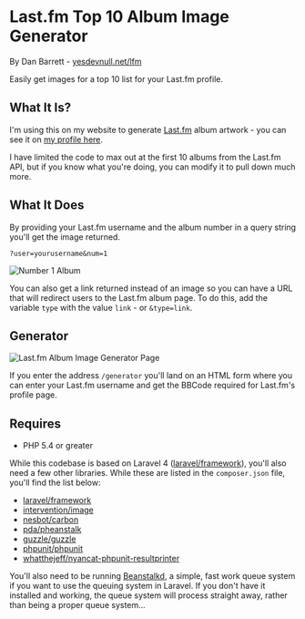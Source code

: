 # Last.fm Top 10 Album Image Generator
By Dan Barrett - [yesdevnull.net/lfm](http://yesdevnull.net/lfm)

Easily get images for a top 10 list for your Last.fm profile.

## What It Is?
I'm using this on my website to generate [Last.fm](http://www.last.fm) album artwork - you can see it on [my profile here](http://last.fm/user/yesdevnull).

I have limited the code to max out at the first 10 albums from the Last.fm API, but if you know what you're doing, you can modify it to pull down much more.

## What It Does
By providing your Last.fm username and the album number in a query string you'll get the image returned.

```
?user=yourusername&num=1
```

![Number 1 Album](http://yesdevnull.net/wp-content/uploads/2014/03/number-one.jpg)

You can also get a link returned instead of an image so you can have a URL that will redirect users to the Last.fm album page.  To do this, add the variable `type` with the value `link` - or `&type=link`.

## Generator

![Last.fm Album Image Generator Page](http://yesdevnull.net/wp-content/uploads/2014/03/generator.png)

If you enter the address `/generator` you'll land on an HTML form where you can enter your Last.fm username and get the BBCode required for Last.fm's profile page.

## Requires

* PHP 5.4 or greater

While this codebase is based on Laravel 4 ([laravel/framework](https://github.com/laravel/framework)), you'll also need a few other libraries.  While these are listed in the `composer.json` file, you'll find the list below:

* [laravel/framework](https://github.com/laravel/framework)
* [intervention/image](https://github.com/Intervention/image)
* [nesbot/carbon](https://github.com/briannesbitt/Carbon)
* [pda/pheanstalk](https://github.com/pda/pheanstalk)
* [guzzle/guzzle](https://github.com/guzzle/guzzle)
* [phpunit/phpunit](https://github.com/sebastianbergmann/phpunit)
* [whatthejeff/nyancat-phpunit-resultprinter](https://github.com/whatthejeff/nyancat-phpunit-resultprinter)

You'll also need to be running [Beanstalkd](http://kr.github.io/beanstalkd/), a simple, fast work queue system if you want to use the queuing system in Laravel.  If you don't have it installed and working, the queue system will process straight away, rather than being a proper queue system...